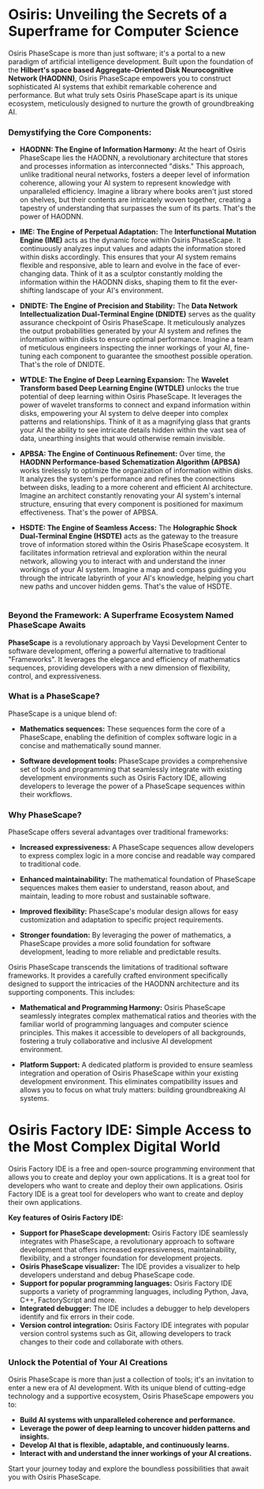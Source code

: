 


# Osiris: Unveiling the Secrets of a Superframe for Computer Science

Osiris PhaseScape is more than just software; it's a portal to a new paradigm of artificial intelligence development. Built upon the foundation of the **Hilbert's space based Aggregate-Oriented Disk Neurocognitive Network (HAODNN)**, Osiris PhaseScape empowers you to construct sophisticated AI systems that exhibit remarkable coherence and performance. But what truly sets Osiris PhaseScape apart is its unique ecosystem, meticulously designed to nurture the growth of groundbreaking AI.

### Demystifying the Core Components:

* **HAODNN: The Engine of Information Harmony:** At the heart of Osiris PhaseScape lies the HAODNN, a revolutionary architecture that stores and processes information as interconnected "disks." This approach, unlike traditional neural networks, fosters a deeper level of information coherence, allowing your AI system to represent knowledge with unparalleled efficiency. Imagine a library where books aren't just stored on shelves, but their contents are intricately woven together, creating a tapestry of understanding that surpasses the sum of its parts. That's the power of HAODNN.

* **IME: The Engine of Perpetual Adaptation:** The **Interfunctional Mutation Engine (IME)** acts as the dynamic force within Osiris PhaseScape. It continuously analyzes input values and adapts the information stored within disks accordingly. This ensures that your AI system remains flexible and responsive, able to learn and evolve in the face of ever-changing data. Think of it as a sculptor constantly molding the information within the HAODNN disks, shaping them to fit the ever-shifting landscape of your AI's environment.

* **DNIDTE: The Engine of Precision and Stability:** The **Data Network Intellectualization Dual-Terminal Engine (DNIDTE)** serves as the quality assurance checkpoint of Osiris PhaseScape. It meticulously analyzes the output probabilities generated by your AI system and refines the information within disks to ensure optimal performance. Imagine a team of meticulous engineers inspecting the inner workings of your AI, fine-tuning each component to guarantee the smoothest possible operation. That's the role of DNIDTE.

* **WTDLE: The Engine of Deep Learning Expansion:** The **Wavelet Transform based Deep Learning Engine (WTDLE)** unlocks the true potential of deep learning within Osiris PhaseScape. It leverages the power of wavelet transforms to connect and expand information within disks, empowering your AI system to delve deeper into complex patterns and relationships. Think of it as a magnifying glass that grants your AI the ability to see intricate details hidden within the vast sea of data, unearthing insights that would otherwise remain invisible.

* **APBSA: The Engine of Continuous Refinement:** Over time, the **HAODNN Performance-based Schematization Algorithm (APBSA)** works tirelessly to optimize the organization of information within disks. It analyzes the system's performance and refines the connections between disks, leading to a more coherent and efficient AI architecture. Imagine an architect constantly renovating your AI system's internal structure, ensuring that every component is positioned for maximum effectiveness. That's the power of APBSA.

* **HSDTE: The Engine of Seamless Access:** The **Holographic Shock Dual-Terminal Engine (HSDTE)** acts as the gateway to the treasure trove of information stored within the Osiris PhaseScape ecosystem. It facilitates information retrieval and exploration within the neural network, allowing you to interact with and understand the inner workings of your AI system. Imagine a map and compass guiding you through the intricate labyrinth of your AI's knowledge, helping you chart new paths and uncover hidden gems. That's the value of HSDTE.
<br><br/>




### Beyond the Framework: A Superframe Ecosystem Named PhaseScape Awaits


**PhaseScape** is a revolutionary approach by Vaysi Development Center to software development, offering a powerful alternative to traditional "Frameworks". It leverages the elegance and efficiency of mathematics sequences, providing developers with a new dimension of flexibility, control, and expressiveness.

### What is a PhaseScape?

PhaseScape is a unique blend of:

* **Mathematics sequences:** These sequences form the core of a PhaseScape, enabling the definition of complex software logic in a concise and mathematically sound manner.

* **Software development tools:** PhaseScape provides a comprehensive set of tools and programming that seamlessly integrate with existing development environments such as Osiris Factory IDE, allowing developers to leverage the power of a PhaseScape sequences within their workflows.

### Why PhaseScape?

PhaseScape offers several advantages over traditional frameworks:

* **Increased expressiveness:**  A PhaseScape sequences allow developers to express complex logic in a more concise and readable way compared to traditional code.

* **Enhanced maintainability:** The mathematical foundation of PhaseScape sequences makes them easier to understand, reason about, and maintain, leading to more robust and sustainable software.

* **Improved flexibility:** PhaseScape's modular design allows for easy customization and adaptation to specific project requirements.

* **Stronger foundation:** By leveraging the power of mathematics, a PhaseScape provides a more solid foundation for software development, leading to more reliable and predictable results.



Osiris PhaseScape transcends the limitations of traditional software frameworks. It provides a carefully crafted environment specifically designed to support the intricacies of the HAODNN architecture and its supporting components. This includes:

* **Mathematical and Programming Harmony:** Osiris PhaseScape seamlessly integrates complex mathematical ratios and theories with the familiar world of programming languages and computer science principles. This makes it accessible to developers of all backgrounds, fostering a truly collaborative and inclusive AI development environment.

* **Platform Support:** A dedicated platform is provided to ensure seamless integration and operation of Osiris PhaseScape within your existing development environment. This eliminates compatibility issues and allows you to focus on what truly matters: building groundbreaking AI systems.
  
# Osiris Factory IDE: Simple Access to the Most Complex Digital World 


Osiris Factory IDE is a free and open-source programming environment that allows you to create and deploy your own applications. It is a great tool for developers who want to create and deploy their own applications. Osiris Factory IDE is a great tool for developers who want to create and deploy their own applications. 

**Key features of Osiris Factory IDE:**

* **Support for PhaseScape development:** Osiris Factory IDE seamlessly integrates with PhaseScape, a revolutionary approach to software development that offers increased expressiveness, maintainability, flexibility, and a stronger foundation for development projects.
* **Osiris PhaseScape visualizer:** The IDE provides a visualizer to help developers understand and debug PhaseScape code.
* **Support for popular programming languages:** Osiris Factory IDE supports a variety of programming languages, including Python, Java, C++, FactoryScript and more.
* **Integrated debugger:** The IDE includes a debugger to help developers identify and fix errors in their code.
* **Version control integration:** Osiris Factory IDE integrates with popular version control systems such as Git, allowing developers to track changes to their code and collaborate with others.


### Unlock the Potential of Your AI Creations

Osiris PhaseScape is more than just a collection of tools; it's an invitation to enter a new era of AI development. With its unique blend of cutting-edge technology and a supportive ecosystem, Osiris PhaseScape empowers you to:

* **Build AI systems with unparalleled coherence and performance.**
* **Leverage the power of deep learning to uncover hidden patterns and insights.**
* **Develop AI that is flexible, adaptable, and continuously learns.**
* **Interact with and understand the inner workings of your AI creations.**

Start your journey today and explore the boundless possibilities that await you with Osiris PhaseScape.

